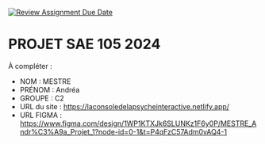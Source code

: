 [![Review Assignment Due Date](https://classroom.github.com/assets/deadline-readme-button-22041afd0340ce965d47ae6ef1cefeee28c7c493a6346c4f15d667ab976d596c.svg)](https://classroom.github.com/a/tqlspz30)
# PROJET SAE 105 2024

À compléter :

- NOM : MESTRE
- PRÉNOM : Andréa
- GROUPE : C2
- URL du site : https://laconsoledelapsycheinteractive.netlify.app/
- URL FIGMA : https://www.figma.com/design/1WP1KTXJk6SLUNKz1F6y0P/MESTRE_Andr%C3%A9a_Projet_1?node-id=0-1&t=P4qFzC57Adm0vAQ4-1
